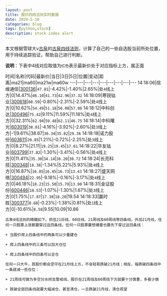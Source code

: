 ```yaml
---
layout: post
title: 股价四线法则实时数据
date: 2020-5-10
categories: blog
tags: [python,stock]
description: stock index alert
---
```



本文根据雪球大v[古泉](https://xueqiu.com/u/7148646888)的[古泉四线法则](https://xueqiu.com/7148646888/130498192)，计算了自己的一些自选股当前所处位置，用于持续追踪验证，帮助自己进行判断。

**说明**：下表中4线对应取值为`红色`表示最新价处于对应指标上方，属正面

时间|名称|代码|最新价|当日|3日|5日|位置|变动|距离|ma21|ma60|ma21w|ma60w
---|---|---|---|---|---|---|---|---
14:18:06|信维通信|[300136](https://xueqiu.com/S/SZ300136)|`47.81`|-4.42%|-1.40%|2.65%|处`4`线上方|0|14.47%|`46.10`|`41.73`|`42.96`|`37.32`
14:18:09|寒锐钴业|[300618](https://xueqiu.com/S/SZ300618)|`60.59`|-0.80%|-2.31%|-2.59%|处`4`线上方|0|10.62%|`54.49`|`51.16`|`56.08`|`57.86`
14:18:12|中科创达|[300496](https://xueqiu.com/S/SZ300496)|`75.42`|9.11%|11.59%|11.18%|处`4`线上方|0|32.31%|`62.94`|`59.48`|`62.11`|`46.75`
14:18:14|中科曙光|[603019](https://xueqiu.com/S/SH603019)|`38.01`|-4.16%|-3.92%|-2.60%|处`3`线上方|-1|9.61%|38.67|`36.34`|`35.82`|`29.36`
14:18:18|诺力股份|[603611](https://xueqiu.com/S/SH603611)|`20.85`|1.21%|-0.72%|-2.25%|处`3`线上方|0|8.27%|21.11|`19.25`|`19.45`|`17.61`
14:18:22|华友钴业|[603799](https://xueqiu.com/S/SH603799)|`37.82`|-1.30%|-3.41%|-0.56%|处`4`线上方|0|11.41%|`35.30`|`34.14`|`36.20`|`30.72`
14:18:24|长亮科技|[300348](https://xueqiu.com/S/SZ300348)|`18.38`|-1.34%|5.22%|5.93%|处`4`线上方|0|16.87%|`16.85`|`16.45`|`16.73`|`13.43`
14:18:27|盛天网络|[300494](https://xueqiu.com/S/SZ300494)|`22.95`|-9.18%|-0.16%|-3.17%|处`4`线上方|0|46.18%|`18.23`|`15.50`|`15.79`|`13.90`
14:18:31|金证股份|[600446](https://xueqiu.com/S/SH600446)|`18.53`|-1.07%|-1.30%|1.67%|处`3`线上方|0|1.75%|`17.87`|`17.38`|`18.20`|19.54
14:18:33|赢时胜|[300377](https://xueqiu.com/S/SZ300377)|`8.68`|-0.23%|-1.38%|0.81%|处`1`线上方|0|-10.61%|`8.58`|9.55|10.09|10.86

```
古泉4线法则的精髓如下。抓住21日线、60日线、21周线及60周线等四条线，外加21月线，任何一只股票上涨都要穿过这四条线，任何一只股票要想爆雷也要先下穿过这四条线：

+ 当股价爬上四条线中的两条可以少量建仓

+ 爬上四条线中的三条可以加大仓位

+ 爬上四条线中的四条可以全仓

任何一只大牛，其股价都会坚守在21月线上方，不会轻易跌破21月线；相反，每跌破四条线中一条就减一些仓位：

+ 21周线可做为多空分水岭及警戒线，股价在21周线及60周线下方就要十分慎重，多看少做

+ 跌破全部四条线就要大幅减仓，甚至清仓，一旦跌破21月线，清仓观望
```